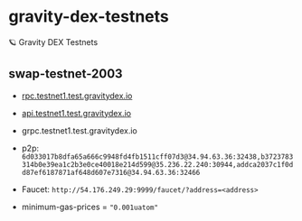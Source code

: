 # gravity-dex-testnets
🪐 Gravity DEX Testnets


## swap-testnet-2003
- [rpc.testnet1.test.gravitydex.io](https://rpc.testnet1.test.gravitydex.io)
- [api.testnet1.test.gravitydex.io](https://api.testnet1.test.gravitydex.io)
- grpc.testnet1.test.gravitydex.io

- p2p: `6d033017b8dfa65a666c9948fd4fb1511cff07d3@34.94.63.36:32438,b3723783314b0e39ea1c2b3e0ce40018e214d599@35.236.22.240:30944,addca2037c1f0dd87ef6187871af648d607e7316@34.94.63.36:32466`
- Faucet: `http://54.176.249.29:9999/faucet/?address=<address>`
- minimum-gas-prices = `"0.001uatom"`
